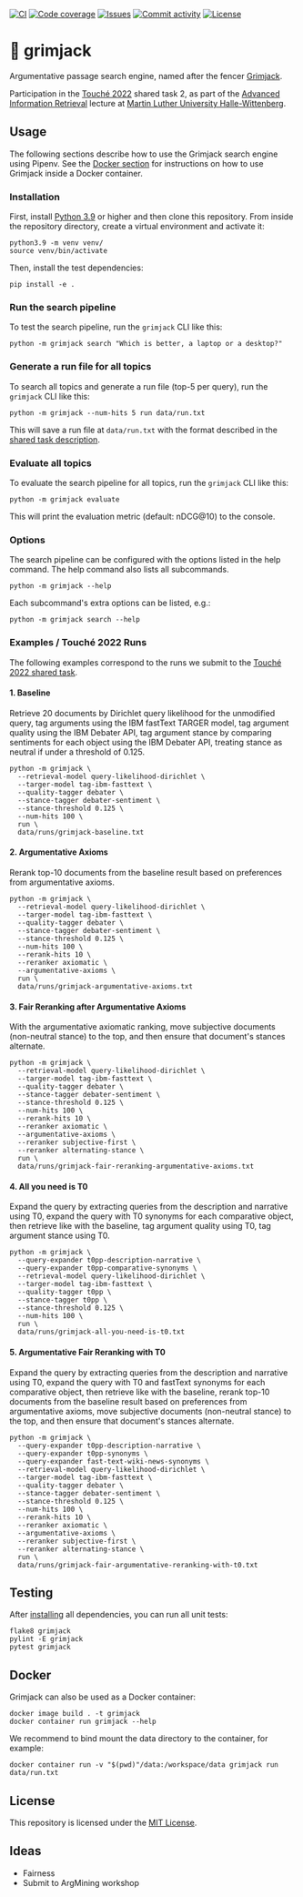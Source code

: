 [![CI](https://img.shields.io/github/actions/workflow/status/janheinrichmerker/grimjack/ci.yml?branch=main&style=flat-square)](https://github.com/janheinrichmerker/grimjack/actions/workflows/ci.yml)
[![Code coverage](https://img.shields.io/codecov/c/github/janheinrichmerker/grimjack?style=flat-square)](https://codecov.io/github/janheinrichmerker/grimjack/)
[![Issues](https://img.shields.io/github/issues/janheinrichmerker/grimjack?style=flat-square)](https://github.com/janheinrichmerker/grimjack/issues)
[![Commit activity](https://img.shields.io/github/commit-activity/m/janheinrichmerker/grimjack?style=flat-square)](https://github.com/janheinrichmerker/grimjack/commits)
[![License](https://img.shields.io/github/license/janheinrichmerker/grimjack?style=flat-square)](LICENSE)

# 🤺 grimjack

Argumentative passage search engine, named after the fencer [Grimjack](https://en.wikipedia.org/wiki/Grimjack).

Participation in the [Touché 2022](https://webis.de/events/touche-22/) shared task 2, as part of the
[Advanced Information Retrieval](https://gitlab.informatik.uni-halle.de/aqvbw/Information-Retrieval/) lecture
at [Martin Luther University Halle-Wittenberg](https://uni-halle.de).

## Usage

The following sections describe how to use the Grimjack search engine using Pipenv.
See the [Docker section](#docker) for instructions on how to use Grimjack inside a Docker container.

### Installation

First, install [Python 3.9](https://python.org/downloads/) or higher and then clone this repository.
From inside the repository directory, create a virtual environment and activate it:

```shell
python3.9 -m venv venv/
source venv/bin/activate
```

Then, install the test dependencies:

```shell
pip install -e .
```

### Run the search pipeline

To test the search pipeline, run the `grimjack` CLI like this:

```shell script
python -m grimjack search "Which is better, a laptop or a desktop?"
```

### Generate a run file for all topics

To search all topics and generate a run file (top-5 per query), run the `grimjack` CLI like this:

```shell script
python -m grimjack --num-hits 5 run data/run.txt
```

This will save a run file at `data/run.txt` with the format described in
the [shared task description](https://webis.de/events/touche-22/shared-task-2.html#submission).

### Evaluate all topics

To evaluate the search pipeline for all topics, run the `grimjack` CLI like this:

```shell script
python -m grimjack evaluate
```

This will print the evaluation metric (default: nDCG@10) to the console.

### Options

The search pipeline can be configured with the options listed in the help command. The help command also lists all
subcommands.

```shell script
python -m grimjack --help
```

Each subcommand's extra options can be listed, e.g.:

```shell script
python -m grimjack search --help
```

### Examples / Touché 2022 Runs

The following examples correspond to the runs we submit to the
[Touché 2022 shared task](https://webis.de/events/touche-22/).

#### 1. Baseline

Retrieve 20 documents by Dirichlet query likelihood for the unmodified query, 
tag arguments using the IBM fastText TARGER model,
tag argument quality using the IBM Debater API,
tag argument stance by comparing sentiments for each object using the IBM Debater API,
treating stance as neutral if under a threshold of 0.125.

```shell
python -m grimjack \
  --retrieval-model query-likelihood-dirichlet \
  --targer-model tag-ibm-fasttext \
  --quality-tagger debater \
  --stance-tagger debater-sentiment \
  --stance-threshold 0.125 \
  --num-hits 100 \
  run \
  data/runs/grimjack-baseline.txt
```

#### 2. Argumentative Axioms

Rerank top-10 documents from the baseline result 
based on preferences from argumentative axioms.

```shell
python -m grimjack \
  --retrieval-model query-likelihood-dirichlet \
  --targer-model tag-ibm-fasttext \
  --quality-tagger debater \
  --stance-tagger debater-sentiment \
  --stance-threshold 0.125 \
  --num-hits 100 \
  --rerank-hits 10 \
  --reranker axiomatic \
  --argumentative-axioms \
  run \
  data/runs/grimjack-argumentative-axioms.txt
```

#### 3. Fair Reranking after Argumentative Axioms

With the argumentative axiomatic ranking,
move subjective documents (non-neutral stance) to the top,
and then ensure that document's stances alternate.

```shell
python -m grimjack \
  --retrieval-model query-likelihood-dirichlet \
  --targer-model tag-ibm-fasttext \
  --quality-tagger debater \
  --stance-tagger debater-sentiment \
  --stance-threshold 0.125 \
  --num-hits 100 \
  --rerank-hits 10 \
  --reranker axiomatic \
  --argumentative-axioms \
  --reranker subjective-first \
  --reranker alternating-stance \
  run \
  data/runs/grimjack-fair-reranking-argumentative-axioms.txt
```

#### 4. All you need is T0

Expand the query by extracting queries from the description and narrative using T0, 
expand the query with T0 synonyms for each comparative object,
then retrieve like with the baseline,
tag argument quality using T0, tag argument stance using T0.

```shell
python -m grimjack \
  --query-expander t0pp-description-narrative \
  --query-expander t0pp-comparative-synonyms \
  --retrieval-model query-likelihood-dirichlet \
  --targer-model tag-ibm-fasttext \
  --quality-tagger t0pp \
  --stance-tagger t0pp \
  --stance-threshold 0.125 \
  --num-hits 100 \
  run \
  data/runs/grimjack-all-you-need-is-t0.txt
```

#### 5. Argumentative Fair Reranking with T0

Expand the query by extracting queries from the description and narrative using T0, 
expand the query with T0 and fastText synonyms for each comparative object,
then retrieve like with the baseline,
rerank top-10 documents from the baseline result 
based on preferences from argumentative axioms,
move subjective documents (non-neutral stance) to the top,
and then ensure that document's stances alternate.

```shell
python -m grimjack \
  --query-expander t0pp-description-narrative \
  --query-expander t0pp-synonyms \
  --query-expander fast-text-wiki-news-synonyms \
  --retrieval-model query-likelihood-dirichlet \
  --targer-model tag-ibm-fasttext \
  --quality-tagger debater \
  --stance-tagger debater-sentiment \
  --stance-threshold 0.125 \
  --num-hits 100 \
  --rerank-hits 10 \
  --reranker axiomatic \
  --argumentative-axioms \
  --reranker subjective-first \
  --reranker alternating-stance \
  run \
  data/runs/grimjack-fair-argumentative-reranking-with-t0.txt
```

## Testing

After [installing](#installation) all dependencies, you can run all unit tests:

```shell script
flake8 grimjack
pylint -E grimjack
pytest grimjack
```

## Docker

Grimjack can also be used as a Docker container:

```shell
docker image build . -t grimjack
docker container run grimjack --help
```

We recommend to bind mount the data directory to the container, for example:

```shell
docker container run -v "$(pwd)"/data:/workspace/data grimjack run data/run.txt
```

## License

This repository is licensed under the [MIT License](LICENSE).

## Ideas

- Fairness
- Submit to ArgMining workshop
